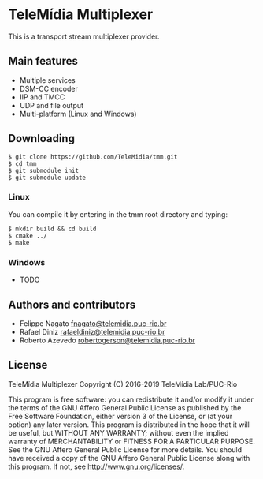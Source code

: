 # TeleMídia Multiplexer
This is a transport stream multiplexer provider.

## Main features
  * Multiple services
  * DSM-CC encoder
  * IIP and TMCC
  * UDP and file output
  * Multi-platform (Linux and Windows)

## Downloading

    $ git clone https://github.com/TeleMidia/tmm.git
    $ cd tmm
    $ git submodule init
    $ git submodule update

### Linux
You can compile it by entering in the tmm root directory and typing:

    $ mkdir build && cd build
    $ cmake ../
    $ make

### Windows
  * TODO

## Authors and contributors
  * Felippe Nagato <fnagato@telemidia.puc-rio.br>
  * Rafael Diniz <rafaeldiniz@telemidia.puc-rio.br>
  * Roberto Azevedo <robertogerson@telemidia.puc-rio.br>

## License

TeleMídia Multiplexer
Copyright (C) 2016-2019 TeleMídia Lab/PUC-Rio

This program is free software: you can redistribute it and/or modify it under
the terms of the GNU Affero General Public License as published by the Free
Software Foundation, either version 3 of the License, or (at your option) any
later version.
This program is distributed in the hope that it will be useful, but WITHOUT
ANY WARRANTY; without even the implied warranty of MERCHANTABILITY or
FITNESS FOR A PARTICULAR PURPOSE. See the GNU Affero General Public License
for more details.
You should have received a copy of the GNU Affero General Public License
along with this program. If not, see <http://www.gnu.org/licenses/>.
